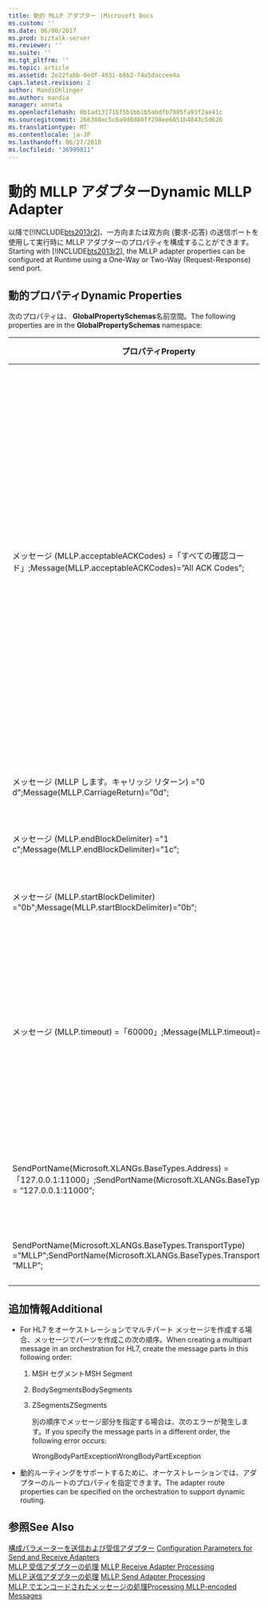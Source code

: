 ```yaml
---
title: 動的 MLLP アダプター |Microsoft Docs
ms.custom: ''
ms.date: 06/08/2017
ms.prod: biztalk-server
ms.reviewer: ''
ms.suite: ''
ms.tgt_pltfrm: ''
ms.topic: article
ms.assetid: 2e22fabb-0edf-4931-b8b2-74a5daccee4a
caps.latest.revision: 2
author: MandiOhlinger
ms.author: mandia
manager: anneta
ms.openlocfilehash: 0b1ad131716f5b1bb1b5abdfb7985fa93f2ae41c
ms.sourcegitcommit: 266308ec5c6a9d8d80ff298ee6051b4843c5d626
ms.translationtype: MT
ms.contentlocale: ja-JP
ms.lasthandoff: 06/27/2018
ms.locfileid: "36999811"
---
```

# <a name="dynamic-mllp-adapter"></a><span data-ttu-id="7489f-102">動的 MLLP アダプター</span><span class="sxs-lookup"><span data-stu-id="7489f-102">Dynamic MLLP Adapter</span></span>
<span data-ttu-id="7489f-103">以降で[!INCLUDE[bts2013r2](../../includes/bts2013r2-md.md)]、一方向または双方向 (要求-応答) の送信ポートを使用して実行時に MLLP アダプターのプロパティを構成することができます。</span><span class="sxs-lookup"><span data-stu-id="7489f-103">Starting with [!INCLUDE[bts2013r2](../../includes/bts2013r2-md.md)], the MLLP adapter properties can be configured at Runtime using a One-Way or Two-Way (Request-Response) send port.</span></span>  
  
## <a name="dynamic-properties"></a><span data-ttu-id="7489f-104">動的プロパティ</span><span class="sxs-lookup"><span data-stu-id="7489f-104">Dynamic Properties</span></span>  
 <span data-ttu-id="7489f-105">次のプロパティは、 **GlobalPropertySchemas**名前空間。</span><span class="sxs-lookup"><span data-stu-id="7489f-105">The following properties are in the **GlobalPropertySchemas** namespace:</span></span>  
  
|<span data-ttu-id="7489f-106">プロパティ</span><span class="sxs-lookup"><span data-stu-id="7489f-106">Property</span></span>|<span data-ttu-id="7489f-107">説明</span><span class="sxs-lookup"><span data-stu-id="7489f-107">Description</span></span>|  
|--------------|-----------------|  
|<span data-ttu-id="7489f-108">メッセージ (MLLP.acceptableACKCodes) =「すべての確認コード」;</span><span class="sxs-lookup"><span data-stu-id="7489f-108">Message(MLLP.acceptableACKCodes)=”All ACK Codes”;</span></span>|<span data-ttu-id="7489f-109">値は次のとおりです。</span><span class="sxs-lookup"><span data-stu-id="7489f-109">Values include:</span></span><br /><br /> <span data-ttu-id="7489f-110">-すべての確認コード</span><span class="sxs-lookup"><span data-stu-id="7489f-110">-   All ACK Codes</span></span><br /><span data-ttu-id="7489f-111">-AA と CA</span><span class="sxs-lookup"><span data-stu-id="7489f-111">-   AA and CA</span></span><br /><span data-ttu-id="7489f-112">-AA、CA、AE、CE</span><span class="sxs-lookup"><span data-stu-id="7489f-112">-   AA, CA, AE and CE</span></span><br /><span data-ttu-id="7489f-113">-AA、CA、AR、CR</span><span class="sxs-lookup"><span data-stu-id="7489f-113">-   AA, CA, AR and CR</span></span><br /><br /> <span data-ttu-id="7489f-114">似ています、**許容される確認コード**MLLP の静的送信ポートのプロパティ。</span><span class="sxs-lookup"><span data-stu-id="7489f-114">This is similar to the **Acceptable ACK Codes** property in a Static MLLP Send Port.</span></span>|  
|<span data-ttu-id="7489f-115">メッセージ (MLLP します。キャリッジ リターン) ="0 d";</span><span class="sxs-lookup"><span data-stu-id="7489f-115">Message(MLLP.CarriageReturn)=”0d”;</span></span>|<span data-ttu-id="7489f-116">ASCII 文字</span><span class="sxs-lookup"><span data-stu-id="7489f-116">ASCII Carriage Return Character</span></span>|  
|<span data-ttu-id="7489f-117">メッセージ (MLLP.endBlockDelimiter) ="1 c";</span><span class="sxs-lookup"><span data-stu-id="7489f-117">Message(MLLP.endBlockDelimiter)=”1c”;</span></span>|<span data-ttu-id="7489f-118">終了ブロックの ASCII 文字</span><span class="sxs-lookup"><span data-stu-id="7489f-118">ASCII End Block Character</span></span>|  
|<span data-ttu-id="7489f-119">メッセージ (MLLP.startBlockDelimiter) ="0b";</span><span class="sxs-lookup"><span data-stu-id="7489f-119">Message(MLLP.startBlockDelimiter)=”0b”;</span></span>|<span data-ttu-id="7489f-120">開始ブロック文字の ASCII</span><span class="sxs-lookup"><span data-stu-id="7489f-120">ASCII Start Block Character</span></span>|  
|<span data-ttu-id="7489f-121">メッセージ (MLLP.timeout) =「60000」;</span><span class="sxs-lookup"><span data-stu-id="7489f-121">Message(MLLP.timeout)=”60000”;</span></span>|<span data-ttu-id="7489f-122">非アクティブな送信ソケット BTAHL7 サーバーはタイムアウトの後にピリオド (0 はタイムアウトなし)</span><span class="sxs-lookup"><span data-stu-id="7489f-122">Period after which inactive sending socket on BTAHL7 server will timeout(0 is no timeout)</span></span>|  
|<span data-ttu-id="7489f-123">SendPortName(Microsoft.XLANGs.BaseTypes.Address) =「127.0.0.1:11000」;</span><span class="sxs-lookup"><span data-stu-id="7489f-123">SendPortName(Microsoft.XLANGs.BaseTypes.Address) = “127.0.0.1:11000”;</span></span>|<span data-ttu-id="7489f-124">メッセージのルーティングのアドレスとポート</span><span class="sxs-lookup"><span data-stu-id="7489f-124">Address and Port for routing the message</span></span>|  
|<span data-ttu-id="7489f-125">SendPortName(Microsoft.XLANGs.BaseTypes.TransportType) ="MLLP";</span><span class="sxs-lookup"><span data-stu-id="7489f-125">SendPortName(Microsoft.XLANGs.BaseTypes.TransportType) = “MLLP”;</span></span>|<span data-ttu-id="7489f-126">(MLLP) アダプターの種類</span><span class="sxs-lookup"><span data-stu-id="7489f-126">Type of Adapter (MLLP)</span></span>|  
  
## <a name="additional"></a><span data-ttu-id="7489f-127">追加情報</span><span class="sxs-lookup"><span data-stu-id="7489f-127">Additional</span></span>  
  
- <span data-ttu-id="7489f-128">For HL7 をオーケストレーションでマルチパート メッセージを作成する場合、メッセージでパーツを作成この次の順序。</span><span class="sxs-lookup"><span data-stu-id="7489f-128">When creating a multipart message in an orchestration for HL7, create the message parts in this following order:</span></span>  
  
  1. <span data-ttu-id="7489f-129">MSH セグメント</span><span class="sxs-lookup"><span data-stu-id="7489f-129">MSH Segment</span></span>  
  
  2. <span data-ttu-id="7489f-130">BodySegments</span><span class="sxs-lookup"><span data-stu-id="7489f-130">BodySegments</span></span>  
  
  3. <span data-ttu-id="7489f-131">ZSegments</span><span class="sxs-lookup"><span data-stu-id="7489f-131">ZSegments</span></span>  
  
     <span data-ttu-id="7489f-132">別の順序でメッセージ部分を指定する場合は、次のエラーが発生します。</span><span class="sxs-lookup"><span data-stu-id="7489f-132">If you specify the message parts in a different order, the following error occurs:</span></span>  
  
     <span data-ttu-id="7489f-133">WrongBodyPartException</span><span class="sxs-lookup"><span data-stu-id="7489f-133">WrongBodyPartException</span></span>  
  
- <span data-ttu-id="7489f-134">動的ルーティングをサポートするために、オーケストレーションでは、アダプターのルートのプロパティを指定できます。</span><span class="sxs-lookup"><span data-stu-id="7489f-134">The adapter route properties can be specified on the orchestration to support dynamic routing.</span></span>  
  
## <a name="see-also"></a><span data-ttu-id="7489f-135">参照</span><span class="sxs-lookup"><span data-stu-id="7489f-135">See Also</span></span>  
 <span data-ttu-id="7489f-136">[構成パラメーターを送信および受信アダプター](../../adapters-and-accelerators/accelerator-hl7/configuration-parameters-for-send-and-receive-adapters.md) </span><span class="sxs-lookup"><span data-stu-id="7489f-136">[Configuration Parameters for Send and Receive Adapters](../../adapters-and-accelerators/accelerator-hl7/configuration-parameters-for-send-and-receive-adapters.md) </span></span>  
 <span data-ttu-id="7489f-137">[MLLP 受信アダプターの処理](../../adapters-and-accelerators/accelerator-hl7/mllp-receive-adapter-processing.md) </span><span class="sxs-lookup"><span data-stu-id="7489f-137">[MLLP Receive Adapter Processing](../../adapters-and-accelerators/accelerator-hl7/mllp-receive-adapter-processing.md) </span></span>  
 <span data-ttu-id="7489f-138">[MLLP 送信アダプターの処理](../../adapters-and-accelerators/accelerator-hl7/mllp-send-adapter-processing.md) </span><span class="sxs-lookup"><span data-stu-id="7489f-138">[MLLP Send Adapter Processing](../../adapters-and-accelerators/accelerator-hl7/mllp-send-adapter-processing.md) </span></span>  
 [<span data-ttu-id="7489f-139">MLLP でエンコードされたメッセージの処理</span><span class="sxs-lookup"><span data-stu-id="7489f-139">Processing MLLP-encoded Messages</span></span>](../../adapters-and-accelerators/accelerator-hl7/processing-mllp-encoded-messages.md)